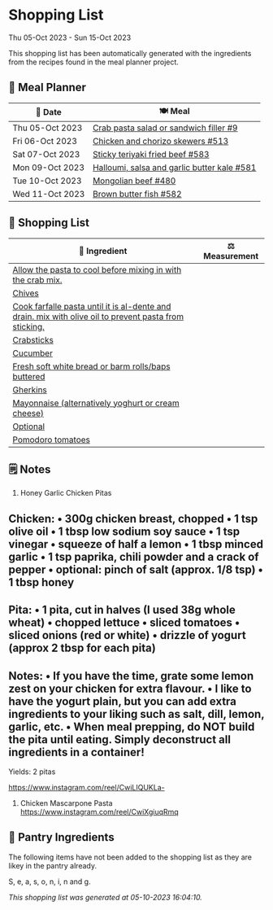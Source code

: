 # Shopping List

Thu 05-Oct 2023 - Sun 15-Oct 2023

This shopping list has been automatically generated with the ingredients from the recipes found in the meal planner project.

## 📅 Meal Planner

|📅 Date| 🍽️ Meal|
|----|----|
|Thu 05-Oct 2023|[Crab pasta salad or sandwich filler #9](https://github.com/jcallaghan/The-Cookbook/issues/9)|
|Fri 06-Oct 2023|[Chicken and chorizo skewers #513](https://github.com/jcallaghan/The-Cookbook/issues/513)|
|Sat 07-Oct 2023|[Sticky teriyaki fried beef #583](https://github.com/jcallaghan/The-Cookbook/issues/583)|
|Mon 09-Oct 2023|[Halloumi, salsa and garlic butter kale  #581](https://github.com/jcallaghan/The-Cookbook/issues/581)|
|Tue 10-Oct 2023|[Mongolian beef #480](https://github.com/jcallaghan/The-Cookbook/issues/480)|
|Wed 11-Oct 2023|[Brown butter fish #582](https://github.com/jcallaghan/The-Cookbook/issues/582)|

## 🛒 Shopping List

| 🍌 Ingredient| ⚖️ Measurement|
|----------|-----------|
|[Allow the pasta to cool before mixing in with the crab mix.](https://www.sainsburys.co.uk/gol-ui/SearchResults/Allow%20the%20pasta%20to%20cool%20before%20mixing%20in%20with%20the%20crab%20mix.)||
|[Chives](https://www.sainsburys.co.uk/gol-ui/SearchResults/Chives)||
|[Cook farfalle pasta until it is al-dente and drain. mix with olive oil to prevent pasta from sticking.](https://www.sainsburys.co.uk/gol-ui/SearchResults/Cook%20farfalle%20pasta%20until%20it%20is%20al-dente%20and%20drain.%20mix%20with%20olive%20oil%20to%20prevent%20pasta%20from%20sticking.)||
|[Crabsticks](https://www.sainsburys.co.uk/gol-ui/SearchResults/Crabsticks)||
|[Cucumber](https://www.sainsburys.co.uk/gol-ui/SearchResults/Cucumber)||
|[Fresh soft white bread or barm rolls/baps buttered](https://www.sainsburys.co.uk/gol-ui/SearchResults/Fresh%20soft%20white%20bread%20or%20barm%20rolls/baps%20buttered)||
|[Gherkins](https://www.sainsburys.co.uk/gol-ui/SearchResults/Gherkins)||
|[Mayonnaise (alternatively yoghurt or cream cheese)](https://www.sainsburys.co.uk/gol-ui/SearchResults/Mayonnaise%20(alternatively%20yoghurt%20or%20cream%20cheese))||
|[Optional](https://www.sainsburys.co.uk/gol-ui/SearchResults/Optional)||
|[Pomodoro tomatoes](https://www.sainsburys.co.uk/gol-ui/SearchResults/Pomodoro%20tomatoes)||

## 🗒️ Notes

1. Honey Garlic Chicken Pitas 

Chicken:
• 300g chicken breast, chopped
• 1 tsp olive oil
• 1 tbsp low sodium soy sauce
• 1 tsp vinegar
• squeeze of half a lemon
• 1 tbsp minced garlic
• 1 tsp paprika, chili powder and a crack of pepper
• optional: pinch of salt (approx. 1/8 tsp)
• 1 tbsp honey
-
Pita:
• 1 pita, cut in halves (I used 38g whole wheat)
• chopped lettuce
• sliced tomatoes
• sliced onions (red or white)
• drizzle of yogurt (approx 2 tbsp for each pita)
-
Notes:
• If you have the time, grate some lemon zest on your chicken for extra flavour.
• I like to have the yogurt plain, but you can add extra ingredients to your liking such as salt, dill, lemon, garlic, etc.
• When meal prepping, do NOT build the pita until eating. Simply deconstruct all ingredients in a container!
-
Yields: 2 pitas

https://www.instagram.com/reel/CwiLIQUKLa-
1. Chicken Mascarpone Pasta https://www.instagram.com/reel/CwiXgiuqRmq

## 🏪 Pantry Ingredients

The following items have not been added to the shopping list as they are likey in the pantry already.

S, e, a, s, o, n, i, n and g.


_This shopping list was generated at 05-10-2023 16:04:10._